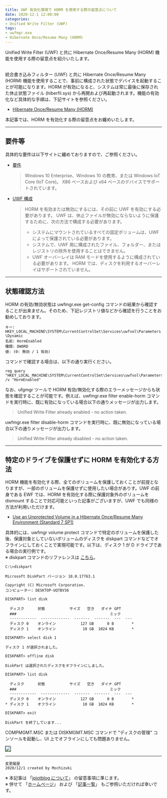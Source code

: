 ```yaml
---
title: UWF 有効化環境で HORM を使用する際の留意点について
date: 2020-12-1 12:00:00
categories:
- Unified Write Filter (UWF)
tags:
- uwfmgr.exe
- Hibernate Once/Resume Many (HORM)
---
```

Unified Write Filter (UWF) と共に Hibernate Once/Resume Many (HORM) 機能を使用する際の留意点を紹介いたします。  

<!-- more -->
<br>
統合書き込みフィルター (UWF) と共に Hibernate Once/Resume Many (HORM) 機能を使用することで、事前に構成された状態でデバイスを起動することが可能になります。HORM が有効になると、システムは常に最後に保存された休止状態ファイル (hiberfil.sys) から再開および再起動されます。機能の有効化など具体的な手順は、下記サイトを参照ください。  

- [Hibernate Once/Resume Many (HORM)](https://docs.microsoft.com/ja-jp/windows-hardware/customize/enterprise/hibernate-once-resume-many-horm-)

本記事では、HORM を有効化する際の留意点をお纏めいたします。  

***
## 要件等
具体的な要件は以下サイトに纏めておりますので、ご参照ください。  

- [要件](https://docs.microsoft.com/ja-jp/windows-hardware/customize/enterprise/hibernate-once-resume-many-horm-#requirements)
  >Windows 10 Enterprise、Windows 10 の教育、または Windows IoT Core (IoT Core)。 X86 ベースおよび x64 ベースのデバイスでサポートされています。  

- [UWF 構成](https://docs.microsoft.com/ja-jp/windows-hardware/customize/enterprise/hibernate-once-resume-many-horm-#uwf-configuration)
  >HORM を有効または無効にするには、その前に UWF を有効にする必要があります。 UWF は、休止ファイルが無効にならないように保護するために、次の方法で構成する必要があります。  
  >- システムにマウントされているすべての固定ボリュームは、UWF によって保護されている必要があります。  
  >- システムで、UWF 用に構成されたファイル、フォルダー、またはレジストリの除外を使用することはできません。  
  >- UWF オーバーレイは RAM モードを使用するように構成されている必要があります。 HORM では、ディスクを利用するオーバーレイはサポートされていません。

***
## 状態確認方法
HORM の有効/無効状態は uwfmgr.exe get-config コマンドの結果から確認することが出来ません。そのため、下記レジストリ値などから確認を行うことをお勧めしております。  

`キー: HKEY_LOCAL_MACHINE\SYSTEM\CurrentControlSet\Services\uwfvol\Parameters\Dynamic`  
`名前: HormEnabled`  
`種類: DWORD`  
`値: (0: 無効 / 1 有効)`  

コマンドで確認する場合は、以下の通り実行ください。  

```
reg query "HKEY_LOCAL_MACHINE\SYSTEM\CurrentControlSet\Services\uwfvol\Parameters\Dynamic" /v "HormEnabled"
```

なお、ufgmgr ツールで HORM 有効/無効化する際のエラーメッセージからも状態を確認することが可能です。例えば、uwfmgr.exe filter enable-horm コマンドを実行時に、既に有効になっている場合以下の通りメッセージが出力します。  
>Unified Write Filter already enabled - no action taken.  

uwfmgr.exe filter disable-horm コマンドを実行時に、既に無効になっている場合以下の通りメッセージが出力します。  
>Unified Write Filter already disabled - no action taken.  

***
## 特定のドライブを保護せずに HORM を有効化する方法
HORM 機能を有効化する際、全てのボリュームを保護しておくことが前提となりますが、一部のボリュームを保護せずに使用したい場合がありす。UWF の前身である EWF では、HORM を有効化する際に保護対象外のボリュームを dismount することで対応可能といった記事がございますが、UWF でも同様の方法が利用いただけます。  

- [Use an Unprotected Volume in a Hibernate Once/Resume Many Environment (Standard 7 SP1)](https://docs.microsoft.com/en-us/previous-versions/windows/embedded/ff794826(v=winembedded.60))  

具体的には、uwfmgr volume protect コマンドで特定のボリュームを保護した後、保護対象としていないボリュームのディスクを diskpart コマンドなどでオフラインにしておくことで実現可能です。以下は、ディスク 1 が D ドライブである場合の実行例です。  
※ diskpart コマンドのリファレンスは [こちら](https://docs.microsoft.com/en-us/windows-server/administration/windows-commands/diskpart)。

```
C:\>diskpart
 
Microsoft DiskPart バージョン 10.0.17763.1
 
Copyright (C) Microsoft Corporation.
コンピューター: DESKTOP-UQTBV36
 
DISKPART> list disk
 
  ディスク      状態           サイズ   空き   ダイナ GPT
  ###                                          ミック
  ------------  -------------  -------  -------  ---  ---
  ディスク 0    オンライン           127 GB      0 B        *
  ディスク 1    オンライン            10 GB  1024 KB        *
 
DISKPART> select disk 1
 
ディスク 1 が選択されました。
 
DISKPART> offline disk
 
DiskPart は選択されたディスクをオフラインにしました。
 
DISKPART> list disk
 
  ディスク      状態           サイズ   空き   ダイナ GPT
  ###                                          ミック
  ------------  -------------  -------  -------  ---  ---
  ディスク 0    オンライン           127 GB      0 B        *
* ディスク 1    オフライン            10 GB  1024 KB        *
 
DISKPART> exit
 
DiskPart を終了しています...
```

COMPMGMT.MSC または DISKMGMT.MSC コマンドで "ディスクの管理" コンソールを起動し、UI 上でオフラインにしても問題ありません。  

<img src="https://jpiotblog.github.io/images/UWF-HORM/UWF-disk-management-offline.png" align="left" border="1"><br clear="left">  


***
`変更履歴`  
`2020/12/1 created by Mochizuki`  

※ 本記事は 「[jpiotblog について](https://jpiotblog.github.io/blog/2020/01/01/about-jpiotblog/)」 の留意事項に準じます。  
※ 併せて 「[ホームページ](https://jpiotblog.github.io/blog/)」 および 「[記事一覧](https://jpiotblog.github.io/blog/archives/)」 もご参照いただければ幸いです。  